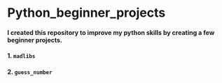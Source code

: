# Python_beginner_projects

#### I created this repository to improve my python skills by creating a few beginner projects.

#### 1. `madlibs`
#### 2. `guess_number`
